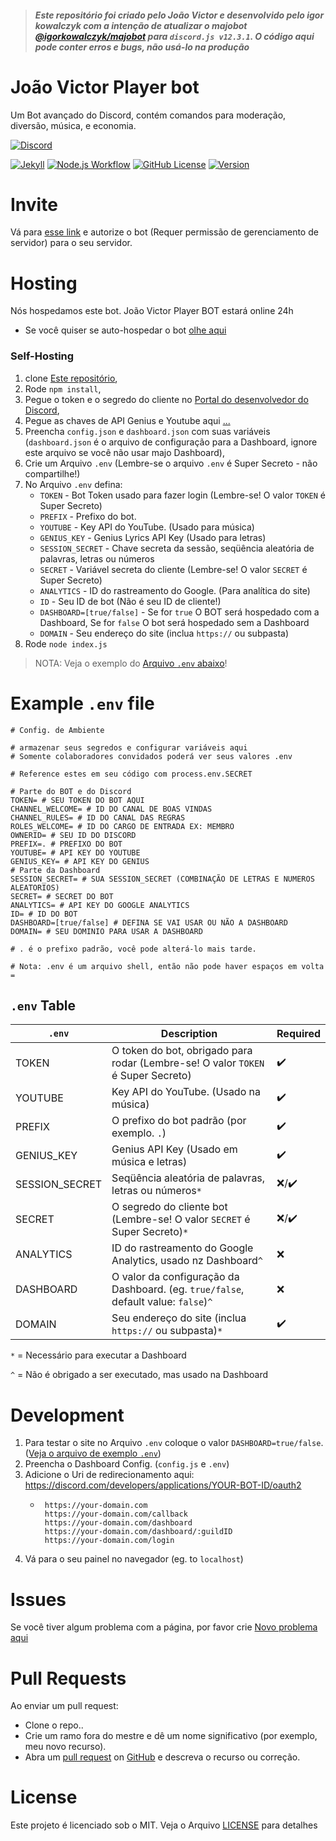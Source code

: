 > #### *Este repositório foi criado pelo João Victor e desenvolvido pelo igor kowalczyk com a intenção de atualizar o majobot [@igorkowalczyk/majobot](https://github.com/igorkowalczyk/majobot) para `discord.js v12.3.1`. O código aqui pode conter erros e bugs, não usá-lo na produção*

# João Victor Player bot

Um Bot avançado do Discord, contém comandos para moderação, diversão, música, e economia.

[![Discord](https://discord.com/api/guilds/731629737343975494/widget.png?style=banner2)](https://invite.gg/joao_victor_player)

[![Jekyll](https://github.com/IgorKowalczyk/majobot/workflows/Jekyll/badge.svg)](https://igorkowalczyk.github.io/majobot)
[![Node.js Workflow](https://github.com/igorkowalczyk/majobot/workflows/Node.js%20Workflow/badge.svg)](https://igorkowalczyk.github.io/majobot)
[![GitHub License](https://img.shields.io/github/license/joao-victor-liporini/joao-victor-player-bot?color=%2334D058&logo=github&logoColor=959DA5&labelColor=24292E)](https://github.com/Joao-Victor-Liporini/Joao-Victor-Player-BOT)
[![Version](https://img.shields.io/github/package-json/v/joao-victor-liporini/joao-victor-player-bot?color=%2334D058&logo=github&logoColor=959DA5&labelColor=24292E)](https://github.com/Joao-Victor-Liporini/Joao-Victor-Player-BOT/releases)

# Invite

Vá para [esse link](https://igorkowalczyk.github.io/majobot/authorize) e autorize o bot (Requer permissão de gerenciamento de servidor) para o seu servidor.

# Hosting

Nós hospedamos este bot. João Victor Player BOT estará online 24h
- Se você quiser se auto-hospedar o bot [olhe aqui](#self-hosting)

### Self-Hosting

1. clone [Este repositório](https://github.com/Joao-Victor-Liporini/Joao-Victor-Player-BOT),
2. Rode `npm install`,
3. Pegue o token e o segredo do cliente no [Portal do desenvolvedor do Discord](https://discord.com/developers/applications),
4. Pegue as chaves de API Genius e Youtube aqui [...](...)
5. Preencha `config.json` e `dashboard.json` com suas variáveis (`dashboard.json` é o arquivo de configuração para a Dashboard, ignore este arquivo se você não usar majo Dashboard),
6. Crie um Arquivo  `.env` (Lembre-se o arquivo `.env` é Super Secreto - não compartilhe!)
7. No Arquivo `.env` defina:
    * `TOKEN` - Bot Token usado para fazer login (Lembre-se! O valor `TOKEN` é Super Secreto)
    * `PREFIX` - Prefixo do bot.
    * `YOUTUBE` - Key API do YouTube. (Usado para música)
    * `GENIUS_KEY` - Genius Lyrics API Key (Usado para letras) 
    * `SESSION_SECRET` - Chave secreta da sessão, seqüência aleatória de palavras, letras ou números
    * `SECRET` - Variável secreta do cliente (Lembre-se! O valor `SECRET` é Super Secreto)
    * `ANALYTICS` - ID do rastreamento do Google. (Para analítica do site)
    * `ID` - Seu ID de bot (Não é seu ID de cliente!)
    * `DASHBOARD=[true/false]` - Se for `true` O BOT será hospedado com a Dashboard, Se for `false` O bot será hospedado sem a Dashboard
    * `DOMAIN` - Seu endereço do site (inclua `https://` ou subpasta)
9. Rode `node index.js`
> NOTA: Veja o exemplo do [Arquivo `.env`  abaixo](#example-env-file)!

<!--### Heroku Hosting
<!--Deploy the app to [Heroku](https://heroku.com)

<!--[![Deploy to heroku](https://www.herokucdn.com/deploy/button.png)](https://heroku.com/deploy?template=https://github.com/igorkowalczyk/majobot/tree/master)-->
<!--[![Deploy to heroku](https://www.herokucdn.com/deploy/button.png)](https://heroku.com/deploy?template=https://github.com/aurolia-css/majo-rebuild/tree/master)-->

# Example `.env` file

```
# Config. de Ambiente

# armazenar seus segredos e configurar variáveis aqui
# Somente colaboradores convidados poderá ver seus valores .env

# Reference estes em seu código com process.env.SECRET

# Parte do BOT e do Discord
TOKEN= # SEU TOKEN DO BOT AQUI
CHANNEL_WELCOME= # ID DO CANAL DE BOAS VINDAS
CHANNEL_RULES= # ID DO CANAL DAS REGRAS
ROLES_WELCOME= # ID DO CARGO DE ENTRADA EX: MEMBRO
OWNERID= # SEU ID DO DISCORD
PREFIX=. # PREFIXO DO BOT
YOUTUBE= # API KEY DO YOUTUBE
GENIUS_KEY= # API KEY DO GENIUS
# Parte da Dashboard
SESSION_SECRET= # SUA SESSION_SECRET (COMBINAÇÃO DE LETRAS E NUMEROS ALEATORIOS)
SECRET= # SECRET DO BOT
ANALYTICS= # API KEY DO GOOGLE ANALYTICS
ID= # ID DO BOT
DASHBOARD=[true/false] # DEFINA SE VAI USAR OU NÃO A DASHBOARD
DOMAIN= # SEU DOMINIO PARA USAR A DASHBOARD

# . é o prefixo padrão, você pode alterá-lo mais tarde.

# Nota: .env é um arquivo shell, então não pode haver espaços em volta =

```

## `.env` Table
| `.env` | Description | Required |
|---|---|---|
| TOKEN | O token do bot, obrigado para rodar (Lembre-se! O valor `TOKEN` é Super Secreto) | :heavy_check_mark: |
| YOUTUBE | Key API do YouTube. (Usado na música) | :heavy_check_mark: |
| PREFIX | O prefixo do bot padrão (por exemplo. `.`) | :heavy_check_mark: |
| GENIUS_KEY | Genius API Key (Usado em música e letras) | :heavy_check_mark: |
| SESSION_SECRET | Seqüência aleatória de palavras, letras ou números`*` | :x:/:heavy_check_mark: |
| SECRET | O segredo do cliente bot (Lembre-se! O valor `SECRET` é Super Secreto)`*` | :x:/:heavy_check_mark: |
| ANALYTICS | ID do rastreamento do Google Analytics, usado nz Dashboard`^` | :x: |
| DASHBOARD | O valor da configuração da Dashboard. (eg. `true/false`, default value: `false`)`^` | :x: |
| DOMAIN | Seu endereço do site (inclua `https://` ou subpasta)`*` | :heavy_check_mark: |

`*` = Necessário para executar a Dashboard

`^` = Não é obrigado a ser executado, mas usado na Dashboard

# Development

1. Para testar o site no Arquivo `.env` coloque o valor `DASHBOARD=true/false`. ([Veja o arquivo de exemplo `.env`](#example-env-file))
2. Preencha o Dashboard Config. (`config.js` e `.env`)
3. Adicione o Uri de redirecionamento aqui: https://discord.com/developers/applications/YOUR-BOT-ID/oauth2
    * ```
       https://your-domain.com
       https://your-domain.com/callback
       https://your-domain.com/dashboard
       https://your-domain.com/dashboard/:guildID
       https://your-domain.com/login
      ```
4. Vá para o seu painel no navegador (eg. to `localhost`)

# Issues
Se você tiver algum problema com a página, por favor crie [Novo problema aqui](https://github.com/igorkowalczyk/majobot/issues)

# Pull Requests
Ao enviar um pull request:
- Clone o repo..
- Crie um ramo fora do mestre e dê um nome significativo (por exemplo, meu novo recurso).
- Abra um [pull request](https://github.com/igorkowalczyk/majobot/pulls) on [GitHub](https://github.com) e descreva o recurso ou correção.

# License
Este projeto é licenciado sob o MIT. Veja o Arquivo [LICENSE](https://github.com/Joao-Victor-Liporini/Joao-Victor-Player-BOT/blob/João-Victor-Player-BOT/license.md) para detalhes
